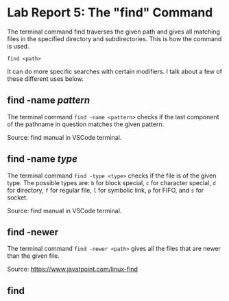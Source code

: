 # Lab Report 5: The "find" Command
The terminal command find traverses the given path and gives all matching files in the specified directory and subdirectories. This is how the command is used.
```
find <path>
```
It can do more specific searches with certain modifiers. I talk about a few of these different uses below. 

## find -name *pattern*
The terminal command `find -name <pattern>` checks if the last component of the pathname in question matches the given pattern.

Source: find manual in VSCode terminal. 
## find -name *type*
The terminal command `find -type <type>` checks if the file is of the given type. The possible types are: `b` for block special, `c` for character special, `d` for directory, `f` for regular file, `l` for symbolic link, `p` for FIFO, and `s` for socket. 

Source: find manual in VSCode terminal. 
## find -newer
The terminal command `find -newer <path>` gives all the files that are newer than the given file. 

Source: https://www.javatpoint.com/linux-find
## find 

